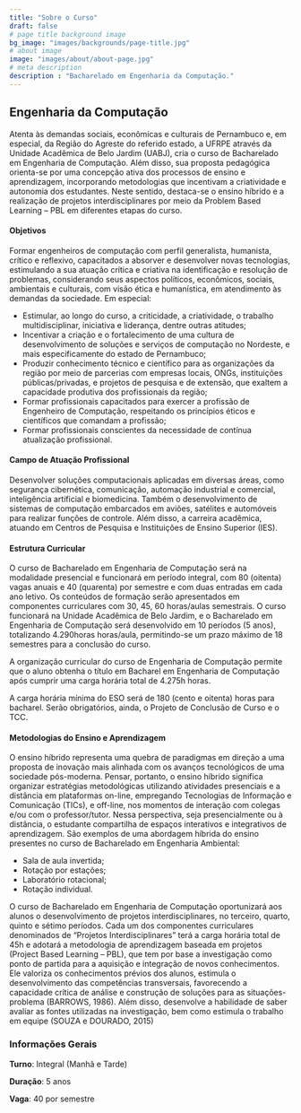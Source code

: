 ```yaml
---
title: "Sobre o Curso"
draft: false
# page title background image
bg_image: "images/backgrounds/page-title.jpg"
# about image
image: "images/about/about-page.jpg"
# meta description
description : "Bacharelado em Engenharia da Computação."
---
```


## Engenharia da Computação
 
Atenta às demandas sociais, econômicas e culturais de Pernambuco e, em especial, da Região do Agreste do referido estado, a UFRPE através da Unidade Acadêmica de Belo Jardim (UABJ), cria o curso de Bacharelado em Engenharia de Computação. Além disso, sua proposta pedagógica orienta-se por uma concepção ativa dos processos de ensino e aprendizagem, incorporando metodologias que incentivam a criatividade e autonomia dos estudantes. Neste sentido, destaca-se o ensino híbrido e a realização de projetos interdisciplinares por meio da Problem Based Learning – PBL em diferentes etapas do curso.

#### Objetivos

Formar engenheiros de computação com perfil generalista, humanista, crítico e reflexivo, capacitados a absorver e desenvolver novas tecnologias, estimulando a sua atuação crítica e criativa na identificação e resolução de problemas, considerando seus aspectos políticos, econômicos, sociais, ambientais e culturais, com visão ética e humanística, em atendimento às demandas da sociedade. Em especial:

 * Estimular, ao longo do curso, a criticidade, a criatividade, o trabalho multidisciplinar, iniciativa e liderança, dentre outras atitudes;
 * Incentivar a criação e o fortalecimento de uma cultura de desenvolvimento de soluções e serviços de computação no Nordeste, e mais especificamente do estado de Pernambuco;
 * Produzir conhecimento técnico e científico para as organizações da região por meio de parcerias com empresas locais, ONGs, instituições públicas/privadas, e projetos de pesquisa e de extensão, que exaltem a capacidade produtiva dos profissionais da região;
 * Formar profissionais capacitados para exercer a profissão de Engenheiro de Computação, respeitando os princípios éticos e científicos que comandam a profissão;
 * Formar profissionais conscientes da necessidade de contínua atualização profissional.


#### Campo de Atuação Profissional

Desenvolver soluções computacionais aplicadas em diversas áreas, como segurança cibernética, comunicação, automação industrial e comercial, inteligência artificial e biomedicina. Também o desenvolvimento de sistemas de computação embarcados em aviões, satélites e automóveis para realizar funções de controle. Além disso, a carreira acadêmica, atuando em Centros de Pesquisa e Instituições de Ensino Superior (IES).
 
#### Estrutura Curricular

O curso de Bacharelado em Engenharia de Computação será na modalidade presencial e funcionará em período integral, com 80 (oitenta) vagas anuais e 40 (quarenta) por semestre e com duas entradas em cada ano letivo. Os conteúdos de formação serão apresentados em componentes curriculares com 30, 45, 60 horas/aulas semestrais. O curso funcionará na Unidade Acadêmica de Belo Jardim, e o Bacharelado em Engenharia de Computação será desenvolvido em 10 períodos (5 anos), totalizando 4.290horas horas/aula, permitindo-se um prazo máximo de 18 semestres para a conclusão do curso.

A organização curricular do curso de Engenharia de Computação permite que o aluno obtenha o título em Bacharel em Engenharia de Computação após cumprir uma carga horária total de 4.275h horas.

A carga horária mínima do ESO será de 180 (cento e oitenta) horas para bacharel. Serão obrigatórios, ainda, o Projeto de Conclusão de Curso e o TCC.

#### Metodologias do Ensino e Aprendizagem

O ensino híbrido representa uma quebra de paradigmas em direção a uma proposta de inovação mais alinhada com os avanços tecnológicos de uma sociedade pós-moderna. Pensar, portanto, o ensino híbrido significa organizar estratégias metodológicas utilizando atividades presenciais e a distância em plataformas on-line, empregando Tecnologias de Informação e Comunicação (TICs), e off-line, nos momentos de interação com colegas e/ou com o professor/tutor.  Nessa perspectiva, seja presencialmente ou à distância, o estudante compartilha de espaços interativos e integrativos de aprendizagem. São exemplos de uma abordagem híbrida do ensino presentes no curso de Bacharelado em Engenharia Ambiental:

 - Sala de aula invertida;
 - Rotação por estações;
 - Laboratório rotacional;
 - Rotação individual.

O curso de Bacharelado em Engenharia de Computação oportunizará aos alunos o desenvolvimento de projetos interdisciplinares, no terceiro, quarto, quinto e sétimo períodos. Cada um dos componentes curriculares denominados de “Projetos Interdisciplinares” terá a carga horária total de 45h e adotará a metodologia de aprendizagem baseada em projetos (Project Based Learning – PBL), que tem por base a investigação como ponto de partida para a aquisição e integração de novos conhecimentos. Ele valoriza os conhecimentos prévios dos alunos, estimula o desenvolvimento das competências transversais, favorecendo a capacidade crítica de análise e construção de soluções para as situações-problema (BARROWS, 1986).  Além disso, desenvolve a habilidade de saber avaliar as fontes utilizadas na investigação, bem como estimula o trabalho em equipe (SOUZA e DOURADO, 2015)

### Informações Gerais

**Turno**: Integral (Manhã e Tarde)

**Duração**: 5 anos

**Vaga**: 40 por semestre
